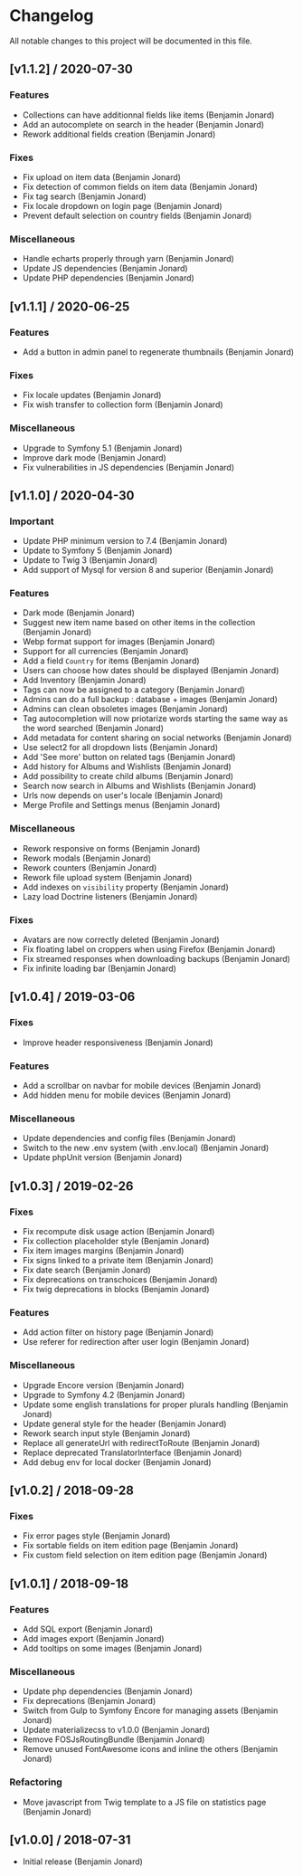 # Changelog
All notable changes to this project will be documented in this file.

## [v1.1.2] / 2020-07-30
### Features
- Collections can have additionnal fields like items (Benjamin Jonard)
- Add an autocomplete on search in the header (Benjamin Jonard)
- Rework additional fields creation (Benjamin Jonard)

### Fixes
- Fix upload on item data (Benjamin Jonard)
- Fix detection of common fields on item data (Benjamin Jonard)
- Fix tag search (Benjamin Jonard)
- Fix locale dropdown on login page (Benjamin Jonard)
- Prevent default selection on country fields (Benjamin Jonard) 

### Miscellaneous
- Handle echarts properly through yarn (Benjamin Jonard)
- Update JS dependencies (Benjamin Jonard)
- Update PHP dependencies (Benjamin Jonard)

## [v1.1.1] / 2020-06-25
### Features
- Add a button in admin panel to regenerate thumbnails (Benjamin Jonard)

### Fixes
- Fix locale updates (Benjamin Jonard)
- Fix wish transfer to collection form (Benjamin Jonard)

### Miscellaneous
- Upgrade to Symfony 5.1  (Benjamin Jonard)
- Improve dark mode (Benjamin Jonard)
- Fix vulnerabilities in JS dependencies (Benjamin Jonard)

## [v1.1.0] / 2020-04-30
### Important
- Update PHP minimum version to 7.4 (Benjamin Jonard)
- Update to Symfony 5 (Benjamin Jonard)
- Update to Twig 3 (Benjamin Jonard)
- Add support of Mysql for version 8 and superior (Benjamin Jonard)

### Features
- Dark mode (Benjamin Jonard)
- Suggest new item name based on other items in the collection (Benjamin Jonard)
- Webp format support for images (Benjamin Jonard)
- Support for all currencies (Benjamin Jonard)
- Add a field `Country` for items (Benjamin Jonard)
- Users can choose how dates should be displayed (Benjamin Jonard)
- Add Inventory (Benjamin Jonard)
- Tags can now be assigned to a category (Benjamin Jonard)
- Admins can do a full backup : database + images (Benjamin Jonard)
- Admins can clean obsoletes images (Benjamin Jonard)
- Tag autocompletion will now priotarize words starting the same way as the word searched (Benjamin Jonard)
- Add metadata for content sharing on social networks (Benjamin Jonard)
- Use select2 for all dropdown lists (Benjamin Jonard)
- Add 'See more' button on related tags (Benjamin Jonard)
- Add history for Albums and Wishlists (Benjamin Jonard)
- Add possibility to create child albums (Benjamin Jonard)
- Search now search in Albums and Wishlists (Benjamin Jonard)
- Urls now depends on user's locale (Benjamin Jonard)
- Merge Profile and Settings menus (Benjamin Jonard)

### Miscellaneous
- Rework responsive on forms (Benjamin Jonard)
- Rework modals (Benjamin Jonard)
- Rework counters (Benjamin Jonard)
- Rework file upload system (Benjamin Jonard)
- Add indexes on `visibility` property (Benjamin Jonard)
- Lazy load Doctrine listeners (Benjamin Jonard)

### Fixes
- Avatars are now correctly deleted (Benjamin Jonard)
- Fix floating label on croppers when using Firefox (Benjamin Jonard)
- Fix streamed responses when downloading backups (Benjamin Jonard)
- Fix infinite loading bar (Benjamin Jonard)

## [v1.0.4] / 2019-03-06
### Fixes
 - Improve header responsiveness (Benjamin Jonard)
 
### Features
 - Add a scrollbar on navbar for mobile devices (Benjamin Jonard)
 - Add hidden menu for mobile devices (Benjamin Jonard)
 
### Miscellaneous
- Update dependencies and config files (Benjamin Jonard)
- Switch to the new .env system (with .env.local) (Benjamin Jonard)
- Update phpUnit version (Benjamin Jonard)

## [v1.0.3] / 2019-02-26
### Fixes
- Fix recompute disk usage action (Benjamin Jonard)
- Fix collection placeholder style (Benjamin Jonard)
- Fix item images margins (Benjamin Jonard)
- Fix signs linked to a private item (Benjamin Jonard)
- Fix date search (Benjamin Jonard)
- Fix deprecations on transchoices (Benjamin Jonard)
- Fix twig deprecations in blocks (Benjamin Jonard)

### Features
- Add action filter on history page (Benjamin Jonard)
- Use referer for redirection after user login (Benjamin Jonard)

### Miscellaneous
- Upgrade Encore version (Benjamin Jonard)
- Upgrade to Symfony 4.2 (Benjamin Jonard)
- Update some english translations for proper plurals handling (Benjamin Jonard)
- Update general style for the header (Benjamin Jonard)
- Rework search input style (Benjamin Jonard)
- Replace all generateUrl with redirectToRoute (Benjamin Jonard)
- Replace deprecated TranslatorInterface (Benjamin Jonard)
- Add debug env for local docker (Benjamin Jonard)

 
## [v1.0.2] / 2018-09-28
### Fixes
- Fix error pages style (Benjamin Jonard)
- Fix sortable fields on item edition page (Benjamin Jonard)
- Fix custom field selection on item edition page (Benjamin Jonard)

## [v1.0.1] / 2018-09-18
### Features
- Add SQL export (Benjamin Jonard)
- Add images export (Benjamin Jonard)
- Add tooltips on some images (Benjamin Jonard)

### Miscellaneous
- Update php dependencies (Benjamin Jonard)
- Fix deprecations (Benjamin Jonard)
- Switch from Gulp to Symfony Encore for managing assets (Benjamin Jonard)
- Update materializecss to v1.0.0 (Benjamin Jonard)
- Remove FOSJsRoutingBundle (Benjamin Jonard)
- Remove unused FontAwesome icons and inline the others (Benjamin Jonard)

### Refactoring
- Move javascript from Twig template to a JS file on statistics page (Benjamin Jonard)

## [v1.0.0] / 2018-07-31
- Initial release (Benjamin Jonard)
